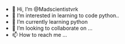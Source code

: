 - 👋 Hi, I’m @Madscientistvrk
- 👀 I’m interested in learning to code python..
- 🌱 I’m currently learning python
- 💞️ I’m looking to collaborate on ...
- 📫 How to reach me ...

<!---
Madscientistvrk/Madscientistvrk is a ✨ special ✨ repository because its `README.md` (this file) appears on your GitHub profile.
You can click the Preview link to take a look at your changes.
--->
